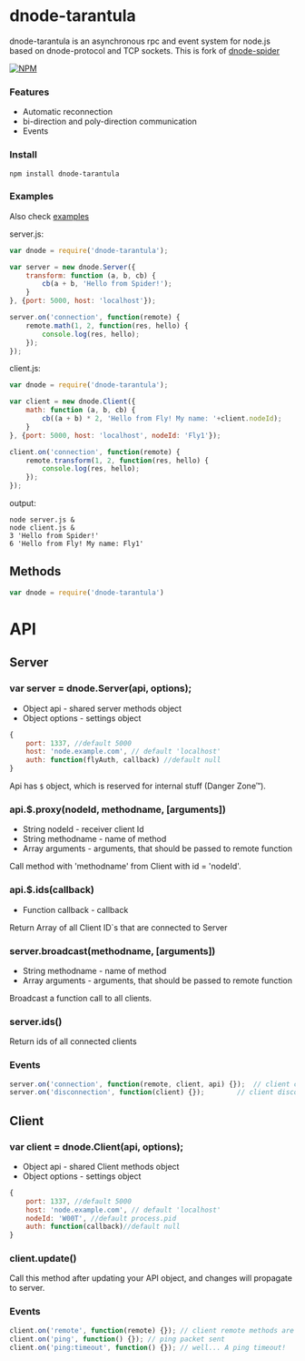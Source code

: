 # dnode-tarantula

dnode-tarantula is an asynchronous rpc and event system for node.js based on dnode-protocol and TCP sockets.
This is fork of [dnode-spider](https://github.com/llevkin/dnode-spider)

[![NPM](https://nodei.co/npm/dnode-tarantula.png?downloads=true)](https://nodei.co/npm/dnode-tarantula/)

### Features
* Automatic reconnection
* bi-direction and poly-direction communication
* Events

### Install

```
npm install dnode-tarantula
```

### Examples

Also check [examples](/examples/)

server.js:

``` js
var dnode = require('dnode-tarantula');

var server = new dnode.Server({
	transform: function (a, b, cb) {
		cb(a + b, 'Hello from Spider!');
	}
}, {port: 5000, host: 'localhost'});

server.on('connection', function(remote) {
	remote.math(1, 2, function(res, hello) {
		console.log(res, hello);
	});
});

```

client.js:

``` js
var dnode = require('dnode-tarantula');

var client = new dnode.Client({
	math: function (a, b, cb) {
		cb((a + b) * 2, 'Hello from Fly! My name: '+client.nodeId);
	}
}, {port: 5000, host: 'localhost', nodeId: 'Fly1'});

client.on('connection', function(remote) {
	remote.transform(1, 2, function(res, hello) {
		console.log(res, hello);
	});
});

```

output:
```
node server.js &
node client.js &
3 'Hello from Spider!'
6 'Hello from Fly! My name: Fly1'
```

## Methods

``` js
var dnode = require('dnode-tarantula')
```

# API

## Server

### var server = dnode.Server(api, options);

* Object api - shared server methods object
* Object options - settings object

```js
{
	port: 1337, //default 5000
	host: 'node.example.com', // default 'localhost'
	auth: function(flyAuth, callback) //default null
}
```

Api has `$` object, which is reserved for internal stuff (Danger Zone™).

### api.$.proxy(nodeId, methodname, [arguments])

* String nodeId - receiver client Id
* String methodname - name of method
* Array arguments - arguments, that should be passed to remote function

Call method with 'methodname' from Client with id = 'nodeId'.

### api.$.ids(callback)

* Function callback - callback

Return Array of all Client ID`s that are connected to Server

### server.broadcast(methodname, [arguments])

* String methodname - name of method
* Array arguments - arguments, that should be passed to remote function

Broadcast a function call to all clients.

### server.ids()

Return ids of all connected clients

### Events

``` js
server.on('connection', function(remote, client, api) {});	// client connected
server.on('disconnection', function(client) {});		// client disconnected
```

## Client

### var client = dnode.Client(api, options);

* Object api - shared Client methods object
* Object options - settings object

```js
{
	port: 1337, //default 5000
	host: 'node.example.com', // default 'localhost'
	nodeId: 'W00T', //default process.pid
	auth: function(callback)//default null
}
```

### client.update()

Call this method after updating your API object, and changes will propagate to server.

### Events

``` js
client.on('remote', function(remote) {}); // client remote methods are ready
client.on('ping', function() {}); // ping packet sent
client.on('ping:timeout', function() {}); // well... A ping timeout!
```
